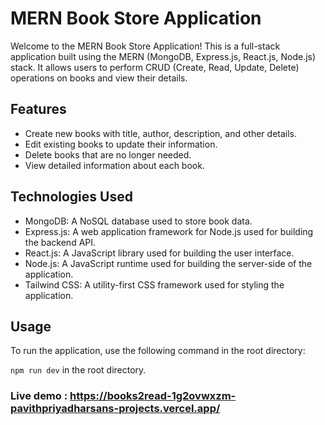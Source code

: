 # MERN Book Store Application

Welcome to the MERN Book Store Application! This is a full-stack application built using the MERN (MongoDB, Express.js, React.js, Node.js) stack. It allows users to perform CRUD (Create, Read, Update, Delete) operations on books and view their details.

## Features

- Create new books with title, author, description, and other details.
- Edit existing books to update their information.
- Delete books that are no longer needed.
- View detailed information about each book.

## Technologies Used

- MongoDB: A NoSQL database used to store book data.
- Express.js: A web application framework for Node.js used for building the backend API.
- React.js: A JavaScript library used for building the user interface.
- Node.js: A JavaScript runtime used for building the server-side of the application.
- Tailwind CSS: A utility-first CSS framework used for styling the application.


## Usage

To run the application, use the following command in the root directory:

`npm run dev` in the root directory.

### Live demo : https://books2read-1g2ovwxzm-pavithpriyadharsans-projects.vercel.app/
